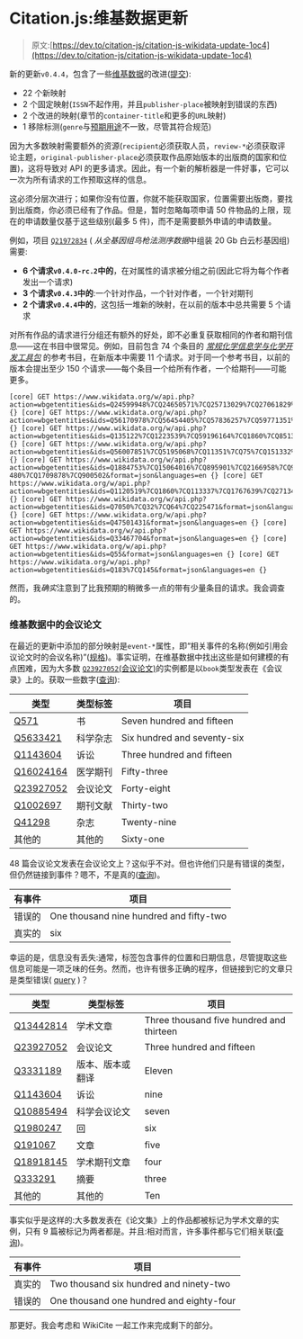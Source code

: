 # Citation.js:维基数据更新

> 原文:[https://dev.to/citation-js/citation-js-wikidata-update-1oc4](https://dev.to/citation-js/citation-js-wikidata-update-1oc4)

新的更新`v0.4.4`，包含了一些[维基数据](https://wikidata.org)的改进([提交](%5Bhttps://github.com/citation-js/citation-js/commit/01be9362a9106b886fc6d8f37d8a4d53ecc49d22%5D(https://github.com/citation-js/citation-js/commit/01be9362a9106b886fc6d8f37d8a4d53ecc49d22))):

*   22 个新映射
*   2 个固定映射(`ISSN`不起作用，并且`publisher-place`被映射到错误的东西)
*   2 个改进的映射(章节的`container-title`和更多的`URL`映射)
*   1 移除标测(`genre`与[预期用途](%5Bhttps://discourse.citationstyles.org/t/inconsistencies-with-genre-and-medium/1475%5D(https://discourse.citationstyles.org/t/inconsistencies-with-genre-and-medium/1475))不一致，尽管其符合规范)

因为大多数映射需要额外的资源(`recipient`必须获取人员，`review-*`必须获取评论主题，`original-publisher-place`必须获取作品原始版本的出版商的国家和位置)，这将导致对 API 的更多请求。因此，有一个新的解析器是一件好事，它可以一次为所有请求的工作预取这样的信息。

这必须分层次进行；如果你没有位置，你就不能获取国家，位置需要出版商，要找到出版商，你必须已经有了作品。但是，暂时忽略每项申请 50 件物品的上限，现在的申请数量仅基于这些级别(最多 5 件)，而不是需要额外申请的申请数量。

例如，项目 [`Q21972834`](https://www.wikidata.org/wiki/Q21972834) ( *从全基因组鸟枪法测序数据*中组装 20 Gb 白云杉基因组)需要:

*   **6 个请求`v0.4.0-rc.2`中的**，在对属性的请求被分组之前(因此它将为每个作者发出一个请求)
*   **3 个请求`v0.4.3`中的**:一个针对作品，一个针对作者，一个针对期刊
*   **2 个请求`v0.4.4`中的**，这包括一堆新的映射，在以前的版本中总共需要 5 个请求

对所有作品的请求进行分组还有额外的好处，即不必重复获取相同的作者和期刊信息——这在书目中很常见。例如，目前包含 74 个条目的 [*常规化学信息学与化学开发工具包*](https://egonw.github.io/cdkbook) 的参考书目，在新版本中需要 11 个请求。对于同一个参考书目，以前的版本会提出至少 150 个请求——每个条目一个给所有作者，一个给期刊——可能更多。

```
[core] GET https://www.wikidata.org/w/api.php?action=wbgetentities&ids=Q24599948%7CQ24650571%7CQ25713029%7CQ27061829%7CQ27062363%7CQ27062596%7CQ27065423%7CQ27093381%7CQ27134682%7CQ27134746%7CQ27134827%7CQ27162658%7CQ27211680%7CQ27499209%7CQ27656255%7CQ27783585%7CQ27783587%7CQ27902272%7CQ28090714%7CQ28133283%7CQ28186592%7CQ28837846%7CQ28837922%7CQ28837925%7CQ28837939%7CQ28837943%7CQ28837947%7CQ28842810%7CQ28842968%7CQ28843132%7CQ29039683%7CQ29042322%7CQ29616639%7CQ30149558%7CQ30853915%7CQ31127242%7CQ33874102%7CQ34160151%7CQ34206190%7CQ36662828%7CQ37988904%7CQ39811432%7CQ42704791%7CQ47543807%7CQ47632144%7CQ54062338%7CQ55880270%7CQ55934414%7CQ55954394%7CQ56112883&format=json&languages=en {} [core] GET https://www.wikidata.org/w/api.php?action=wbgetentities&ids=Q56170978%7CQ56454405%7CQ57836257%7CQ59771351%7CQ60167226%7CQ60167327%7CQ60167615%7CQ60167690%7CQ61463648%7CQ61649587%7CQ61779181%7CQ61779373%7CQ61779901%7CQ61779905%7CQ61779940%7CQ61780124%7CQ62926016%7CQ62926155%7CQ62927888%7CQ62968825%7CQ62969352%7CQ62969354%7CQ63367539%7CQ63367548&format=json&languages=en {} [core] GET https://www.wikidata.org/w/api.php?action=wbgetentities&ids=Q135122%7CQ1223539%7CQ59196164%7CQ1860%7CQ8513%7CQ766195%7CQ7441%7CQ28946414%7CQ50332566%7CQ46330054%7CQ57218960%7CQ57218835%7CQ55965812%7CQ43370919%7CQ37391332%7CQ57677801%7CQ60446154%7CQ60447576%7CQ60449513%7CQ29946263%7CQ60465926%7CQ60890297%7CQ20895241%7CQ910067%7CQ3007982%7CQ52113739%7CQ5111731%7CQ29405902%7CQ47473872%7CQ121182%7CQ128570%7CQ910164%7CQ2383032%7CQ1130645%7CQ908710%7CQ5727848%7CQ27065426%7CQ28946652%7CQ42783959%7CQ4420286%7CQ749647%7CQ309823%7CQ28540892%7CQ29052381%7CQ29052386%7CQ4914910%7CQ12149006%7CQ853614%7CQ1418791%7CQ50731867&format=json&languages=en {} [core] GET https://www.wikidata.org/w/api.php?action=wbgetentities&ids=Q56007851%7CQ5195068%7CQ11351%7CQ75%7CQ151332%7CQ3002926%7CQ27061944%7CQ27134800%7CQ6294930%7CQ27061853%7CQ28540435%7CQ28854723%7CQ766383%7CQ1425625%7CQ28540616%7CQ55406442%7CQ483666%7CQ11173%7CQ39972290%7CQ1069211%7CQ36534%7CQ27211732%7CQ251%7CQ1768406%7CQ1689854%7CQ30046697%7CQ55406542%7CQ5227350%7CQ38372872%7CQ38373802%7CQ3841253%7CQ55213915%7CQ7440973%7CQ30045595%7CQ451553%7CQ466769%7CQ203250%7CQ54837%7CQ3355939%7CQ40023319%7CQ26842658%7CQ109081%7CQ82264%7CQ898902%7CQ27711423%7CQ1767639%7CQ7209103%7CQ27768873%7CQ900316%7CQ48803&format=json&languages=en {} [core] GET https://www.wikidata.org/w/api.php?action=wbgetentities&ids=Q1884753%7CQ15064016%7CQ895901%7CQ2166958%7CQ907701%7CQ309%7CQ28796322%7CQ19845641%7CQ27061849%7CQ28923506%7CQ30046701%7CQ28865170%7CQ43370334%7CQ29387575%7CQ50983316%7CQ7395247%7CQ192864%7CQ336658%7CQ58409692%7CQ56421913%7CQ55182163%7CQ55182165%7CQ56670283%7CQ925779%7CQ50731930%7CQ909510%7CQ381009%7CQ38173%7CQ30046335%7CQ43370883%7CQ3705921%7CQ1154615%7CQ2334061%7CQ1988917%7CQ898967%7CQ2425378%7CQ10354104%7CQ47 480%7CQ1709878%7CQ900502&format=json&languages=en {} [core] GET https://www.wikidata.org/w/api.php?action=wbgetentities&ids=Q1120519%7CQ1860%7CQ113337%7CQ1767639%7CQ27134800%7CQ6294930%7CQ251%7CQ5776092%7CQ56421877%7CQ463360%7CQ109081%7CQ50731930%7CQ176916%7CQ26707540%7CQ30046697%7CQ28925563%7CQ1122491%7CQ3186908%7CQ969707%7CQ1948400%7CQ192864%7CQ898902%7CQ2835897%7CQ3007982%7CQ46155617%7CQ905549%7CQ485223%7CQ900502%7CQ15766522&format=json&languages=en {} [core] GET https://www.wikidata.org/w/api.php?action=wbgetentities&ids=Q7050%7CQ32%7CQ64%7CQ225471&format=json&languages=en {} [core] GET https://www.wikidata.org/w/api.php?action=wbgetentities&ids=Q47501431&format=json&languages=en {} [core] GET https://www.wikidata.org/w/api.php?action=wbgetentities&ids=Q33467704&format=json&languages=en {} [core] GET https://www.wikidata.org/w/api.php?action=wbgetentities&ids=Q55&format=json&languages=en {} [core] GET https://www.wikidata.org/w/api.php?action=wbgetentities&ids=Q183%7CQ145&format=json&languages=en {} 
```

然而，我*确实*注意到了比我预期的稍微多一点的带有少量条目的请求。我会调查的。

### [](#conference-papers-in-wikidata)维基数据中的会议论文

在最近的更新中添加的部分映射是`event-*`属性，即“相关事件的名称(例如引用会议论文时的会议名称)”([规格](https://docs.citationstyles.org/en/master/specification.html#appendix-iv-variables))。事实证明，在维基数据中找出这些是如何建模的有点困难，因为大多数 [`Q23927052`(会议论文)](https://www.wikidata.org/wiki/Q23927052)的实例都是以`book`类型发表在《会议录》上的。获取一些数字([查询](https://w.wiki/4JL)):

| 类型 | 类型标签 | 项目 |
| --- | --- | --- |
| [Q571](http://www.wikidata.org/entity/Q571) | 书 | Seven hundred and fifteen |
| [Q5633421](http://www.wikidata.org/entity/Q5633421) | 科学杂志 | Six hundred and seventy-six |
| [Q1143604](http://www.wikidata.org/entity/Q1143604) | 诉讼 | Three hundred and fifteen |
| [Q16024164](http://www.wikidata.org/entity/Q16024164) | 医学期刊 | Fifty-three |
| [Q23927052](http://www.wikidata.org/entity/Q23927052) | 会议论文 | Forty-eight |
| [Q1002697](http://www.wikidata.org/entity/Q1002697) | 期刊文献 | Thirty-two |
| [Q41298](http://www.wikidata.org/entity/Q41298) | 杂志 | Twenty-nine |
| 其他的 | 其他的 | Sixty-one |

48 篇会议论文发表在会议论文上？这似乎不对。但也许他们只是有错误的类型，但仍然链接到事件？嗯不，不是真的([查询](https://w.wiki/4JN))。

| 有事件 | 项目 |
| --- | --- |
| 错误的 | One thousand nine hundred and fifty-two |
| 真实的 | six |

幸运的是，信息没有丢失:通常，标签包含事件的位置和日期信息，尽管提取这些信息可能是一项乏味的任务。然而，也许有很多正确的程序，但链接到它的文章只是类型错误( [query](https://w.wiki/4JH) )？

| 类型 | 类型标签 | 项目 |
| --- | --- | --- |
| [Q13442814](http://www.wikidata.org/entity/Q13442814) | 学术文章 | Three thousand five hundred and thirteen |
| [Q23927052](http://www.wikidata.org/entity/Q23927052) | 会议论文 | Three hundred and fifteen |
| [Q3331189](http://www.wikidata.org/entity/Q3331189) | 版本、版本或翻译 | Eleven |
| [Q1143604](http://www.wikidata.org/entity/Q1143604) | 诉讼 | nine |
| [Q10885494](http://www.wikidata.org/entity/Q10885494) | 科学会议论文 | seven |
| [Q1980247](http://www.wikidata.org/entity/Q1980247) | 回 | six |
| [Q191067](http://www.wikidata.org/entity/Q191067) | 文章 | five |
| [Q18918145](http://www.wikidata.org/entity/Q18918145) | 学术期刊文章 | four |
| [Q333291](http://www.wikidata.org/entity/Q333291) | 摘要 | three |
| 其他的 | 其他的 | Ten |

事实似乎是这样的:大多数发表在《论文集》上的作品都被标记为学术文章的实例，只有 9 篇被标记为两者都是。并且:相对而言，许多事件都与它们相关联([查询](https://w.wiki/4JP))。

| 有事件 | 项目 |
| --- | --- |
| 真实的 | Two thousand six hundred and ninety-two |
| 错误的 | One thousand one hundred and eighty-four |

那更好。我会考虑和 WikiCite 一起工作来完成剩下的部分。